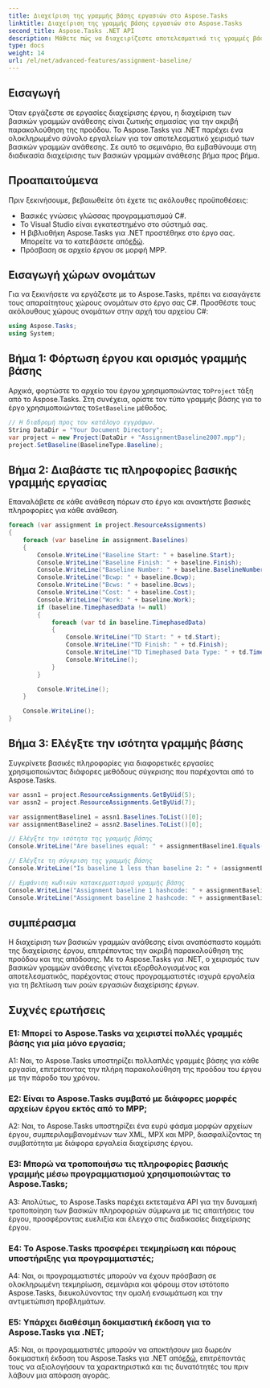 ```yaml
---
title: Διαχείριση της γραμμής βάσης εργασιών στο Aspose.Tasks
linktitle: Διαχείριση της γραμμής βάσης εργασιών στο Aspose.Tasks
second_title: Aspose.Tasks .NET API
description: Μάθετε πώς να διαχειρίζεστε αποτελεσματικά τις γραμμές βάσης ανάθεσης με το Aspose.Tasks για .NET, διασφαλίζοντας ακριβή παρακολούθηση της προόδου και της απόδοσης του έργου.
type: docs
weight: 14
url: /el/net/advanced-features/assignment-baseline/
---
```

## Εισαγωγή

Όταν εργάζεστε σε εργασίες διαχείρισης έργου, η διαχείριση των βασικών γραμμών ανάθεσης είναι ζωτικής σημασίας για την ακριβή παρακολούθηση της προόδου. Το Aspose.Tasks για .NET παρέχει ένα ολοκληρωμένο σύνολο εργαλείων για τον αποτελεσματικό χειρισμό των βασικών γραμμών ανάθεσης. Σε αυτό το σεμινάριο, θα εμβαθύνουμε στη διαδικασία διαχείρισης των βασικών γραμμών ανάθεσης βήμα προς βήμα.

## Προαπαιτούμενα

Πριν ξεκινήσουμε, βεβαιωθείτε ότι έχετε τις ακόλουθες προϋποθέσεις:

- Βασικές γνώσεις γλώσσας προγραμματισμού C#.
- Το Visual Studio είναι εγκατεστημένο στο σύστημά σας.
- Η βιβλιοθήκη Aspose.Tasks για .NET προστέθηκε στο έργο σας. Μπορείτε να το κατεβάσετε από[εδώ](https://releases.aspose.com/tasks/net/).
- Πρόσβαση σε αρχείο έργου σε μορφή MPP.

## Εισαγωγή χώρων ονομάτων

Για να ξεκινήσετε να εργάζεστε με το Aspose.Tasks, πρέπει να εισαγάγετε τους απαραίτητους χώρους ονομάτων στο έργο σας C#. Προσθέστε τους ακόλουθους χώρους ονομάτων στην αρχή του αρχείου C#:

```csharp
using Aspose.Tasks;
using System;


```

## Βήμα 1: Φόρτωση έργου και ορισμός γραμμής βάσης

 Αρχικά, φορτώστε το αρχείο του έργου χρησιμοποιώντας το`Project` τάξη από το Aspose.Tasks. Στη συνέχεια, ορίστε τον τύπο γραμμής βάσης για το έργο χρησιμοποιώντας το`SetBaseline` μέθοδος.

```csharp
// Η διαδρομή προς τον κατάλογο εγγράφων.
String DataDir = "Your Document Directory";
var project = new Project(DataDir + "AssignmentBaseline2007.mpp");
project.SetBaseline(BaselineType.Baseline);
```

## Βήμα 2: Διαβάστε τις πληροφορίες βασικής γραμμής εργασίας

Επαναλάβετε σε κάθε ανάθεση πόρων στο έργο και ανακτήστε βασικές πληροφορίες για κάθε ανάθεση.

```csharp
foreach (var assignment in project.ResourceAssignments)
{
    foreach (var baseline in assignment.Baselines)
    {
        Console.WriteLine("Baseline Start: " + baseline.Start);
        Console.WriteLine("Baseline Finish: " + baseline.Finish);
        Console.WriteLine("Baseline Number: " + baseline.BaselineNumber);
        Console.WriteLine("Bcwp: " + baseline.Bcwp);
        Console.WriteLine("Bcws: " + baseline.Bcws);
        Console.WriteLine("Cost: " + baseline.Cost);
        Console.WriteLine("Work: " + baseline.Work);
        if (baseline.TimephasedData != null)
        {
            foreach (var td in baseline.TimephasedData)
            {
                Console.WriteLine("TD Start: " + td.Start);
                Console.WriteLine("TD Finish: " + td.Finish);
                Console.WriteLine("TD Timephased Data Type: " + td.TimephasedDataType);
                Console.WriteLine();
            }
        }

        Console.WriteLine();
    }

    Console.WriteLine();
}
```

## Βήμα 3: Ελέγξτε την ισότητα γραμμής βάσης

Συγκρίνετε βασικές πληροφορίες για διαφορετικές εργασίες χρησιμοποιώντας διάφορες μεθόδους σύγκρισης που παρέχονται από το Aspose.Tasks.

```csharp
var assn1 = project.ResourceAssignments.GetByUid(5);
var assn2 = project.ResourceAssignments.GetByUid(7);

var assignmentBaseline1 = assn1.Baselines.ToList()[0];
var assignmentBaseline2 = assn2.Baselines.ToList()[0];

// Ελέγξτε την ισότητα της γραμμής βάσης
Console.WriteLine("Are baselines equal: " + assignmentBaseline1.Equals(assignmentBaseline2));

// Ελέγξτε τη σύγκριση της γραμμής βάσης
Console.WriteLine("Is baseline 1 less than baseline 2: " + (assignmentBaseline1 < assignmentBaseline2));

// Εμφάνιση κωδικών κατακερματισμού γραμμής βάσης
Console.WriteLine("Assignment baseline 1 hashcode: " + assignmentBaseline1.GetHashCode());
Console.WriteLine("Assignment baseline 2 hashcode: " + assignmentBaseline2.GetHashCode());
```

## συμπέρασμα

Η διαχείριση των βασικών γραμμών ανάθεσης είναι αναπόσπαστο κομμάτι της διαχείρισης έργου, επιτρέποντας την ακριβή παρακολούθηση της προόδου και της απόδοσης. Με το Aspose.Tasks για .NET, ο χειρισμός των βασικών γραμμών ανάθεσης γίνεται εξορθολογισμένος και αποτελεσματικός, παρέχοντας στους προγραμματιστές ισχυρά εργαλεία για τη βελτίωση των ροών εργασιών διαχείρισης έργων.

## Συχνές ερωτήσεις

### Ε1: Μπορεί το Aspose.Tasks να χειριστεί πολλές γραμμές βάσης για μία μόνο εργασία;

A1: Ναι, το Aspose.Tasks υποστηρίζει πολλαπλές γραμμές βάσης για κάθε εργασία, επιτρέποντας την πλήρη παρακολούθηση της προόδου του έργου με την πάροδο του χρόνου.

### Ε2: Είναι το Aspose.Tasks συμβατό με διάφορες μορφές αρχείων έργου εκτός από το MPP;

A2: Ναι, το Aspose.Tasks υποστηρίζει ένα ευρύ φάσμα μορφών αρχείων έργου, συμπεριλαμβανομένων των XML, MPX και MPP, διασφαλίζοντας τη συμβατότητα με διάφορα εργαλεία διαχείρισης έργου.

### Ε3: Μπορώ να τροποποιήσω τις πληροφορίες βασικής γραμμής μέσω προγραμματισμού χρησιμοποιώντας το Aspose.Tasks;

A3: Απολύτως, το Aspose.Tasks παρέχει εκτεταμένα API για την δυναμική τροποποίηση των βασικών πληροφοριών σύμφωνα με τις απαιτήσεις του έργου, προσφέροντας ευελιξία και έλεγχο στις διαδικασίες διαχείρισης έργου.

### Ε4: Το Aspose.Tasks προσφέρει τεκμηρίωση και πόρους υποστήριξης για προγραμματιστές;

A4: Ναι, οι προγραμματιστές μπορούν να έχουν πρόσβαση σε ολοκληρωμένη τεκμηρίωση, σεμινάρια και φόρουμ στον ιστότοπο Aspose.Tasks, διευκολύνοντας την ομαλή ενσωμάτωση και την αντιμετώπιση προβλημάτων.

### Ε5: Υπάρχει διαθέσιμη δοκιμαστική έκδοση για το Aspose.Tasks για .NET;

 A5: Ναι, οι προγραμματιστές μπορούν να αποκτήσουν μια δωρεάν δοκιμαστική έκδοση του Aspose.Tasks για .NET από[εδώ](https://releases.aspose.com/), επιτρέποντάς τους να αξιολογήσουν τα χαρακτηριστικά και τις δυνατότητές του πριν λάβουν μια απόφαση αγοράς.